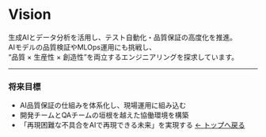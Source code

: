 # Vision

生成AIとデータ分析を活用し、テスト自動化・品質保証の高度化を推進。  
AIモデルの品質検証やMLOps運用にも挑戦し、  
“品質 × 生産性 × 創造性”を両立するエンジニアリングを探求しています。

---

### 将来目標
- AI品質保証の仕組みを体系化し、現場運用に組み込む  
- 開発チームとQAチームの垣根を越えた協働環境を構築  
- 「再現困難な不具合をAIで再現できる未来」を実現する
[← トップへ戻る](../index.md)
